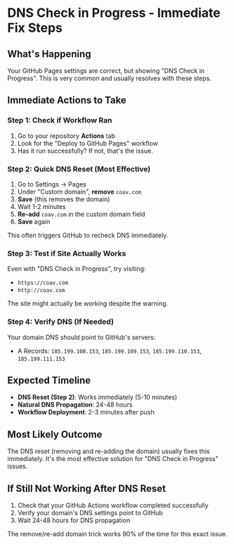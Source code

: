 # DNS Check in Progress - Immediate Fix Steps

## What's Happening
Your GitHub Pages settings are correct, but showing "DNS Check in Progress". This is very common and usually resolves with these steps.

## Immediate Actions to Take

### Step 1: Check if Workflow Ran
1. Go to your repository **Actions** tab
2. Look for the "Deploy to GitHub Pages" workflow
3. Has it run successfully? If not, that's the issue.

### Step 2: Quick DNS Reset (Most Effective)
1. Go to Settings → Pages
2. Under "Custom domain", **remove** `coav.com`
3. **Save** (this removes the domain)
4. Wait 1-2 minutes
5. **Re-add** `coav.com` in the custom domain field
6. **Save** again

This often triggers GitHub to recheck DNS immediately.

### Step 3: Test if Site Actually Works
Even with "DNS Check in Progress", try visiting:
- `https://coav.com`
- `http://coav.com`

The site might actually be working despite the warning.

### Step 4: Verify DNS (If Needed)
Your domain DNS should point to GitHub's servers:
- A Records: `185.199.108.153`, `185.199.109.153`, `185.199.110.153`, `185.199.111.153`

## Expected Timeline
- **DNS Reset (Step 2)**: Works immediately (5-10 minutes)
- **Natural DNS Propagation**: 24-48 hours
- **Workflow Deployment**: 2-3 minutes after push

## Most Likely Outcome
The DNS reset (removing and re-adding the domain) usually fixes this immediately. It's the most effective solution for "DNS Check in Progress" issues.

## If Still Not Working After DNS Reset
1. Check that your GitHub Actions workflow completed successfully
2. Verify your domain's DNS settings point to GitHub
3. Wait 24-48 hours for DNS propagation

The remove/re-add domain trick works 90% of the time for this exact issue.